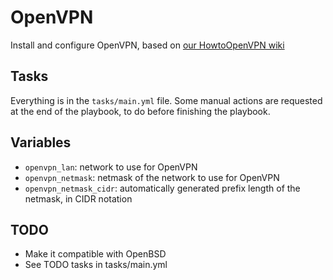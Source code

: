 # OpenVPN

Install and configure OpenVPN, based on [our HowtoOpenVPN wiki](https://wiki.evolix.org/HowtoOpenVPN)

## Tasks

Everything is in the `tasks/main.yml` file.
Some manual actions are requested at the end of the playbook, to do before finishing the playbook.

## Variables

* `openvpn_lan`: network to use for OpenVPN
* `openvpn_netmask`: netmask of the network to use for OpenVPN
* `openvpn_netmask_cidr`: automatically generated prefix length of the netmask, in CIDR notation

## TODO

* Make it compatible with OpenBSD
* See TODO tasks in tasks/main.yml
